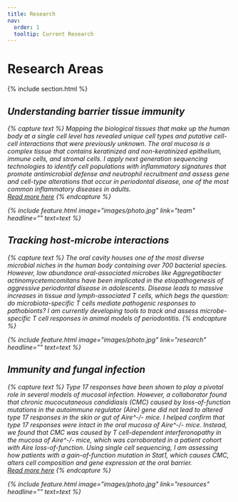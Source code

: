 ```yaml
---
title: Research
nav:
  order: 1
  tooltip: Current Research
---
```


# <i class="fas fa-microscope"></i>Research Areas&ensp;&nbsp;<i class="fas fa-flask"></i>

{% include section.html %}
## <i class="fas fa-laptop-medical"> Understanding barrier tissue immunity
{% capture text %}
Mapping the biological tissues that make up the human body at a single cell level has revealed unique cell types and putative cell-cell interactions that were previously unknown. The oral mucosa is a complex tissue that contains keratinized and non-keratinized epithelium, immune cells, and stromal cells. I apply next generation sequencing technologies to identify cell populations with inflammatory signatures that promote antimicrobial defense and neutrophil recruitment and assess gene and cell-type alterations that occur in periodontal disease, one of the most common inflammatory diseases in adults.  
[Read more here](https://doi.org/10.1016/j.cell.2021.05.013)
{% endcapture %}

{%
  include feature.html
  image="images/photo.jpg"
  link="team"
  headline=""
  text=text
%}

## <i class="fas fa-bacteria"> Tracking host-microbe interactions
{% capture text %}
The oral cavity houses one of the most diverse microbial niches in the human body containing over 700 bacterial species. However, low abundance oral-associated microbes like *Aggregatibacter actinomycetemcomitans* have been implicated in the etiopathogenesis of aggressive periodontal disease in adolescents. Disease leads to massive increases in tissue and lymph-associated T cells, which begs the question: do microbiota-specific T cells mediate pathogenic responses to pathobionts? I am currently developing tools to track and assess microbe-specific T cell responses in animal models of periodontitis. 
{% endcapture %}

{%
  include feature.html
  image="images/photo.jpg"
  link="research"
  headline=""
  text=text
%}

## <i class="fas fa-syringe"> Immunity and fungal infection
{% capture text %}
Type 17 responses have been shown to play a pivotal role in several models of mucosal infection. However, a collaborator found that chronic mucocutaneous candidiasis (CMC) caused by loss-of-function mutations in the autoimmune regulator (*Aire*) gene did not lead to altered type 17 responses in the skin or gut of *Aire^-/-* mice. I helped confirm that type 17 responses were intact in the oral mucosa of *Aire^-/-* mice. Instead, we found that CMC was caused by T cell-dependent interferonopathy in the mucosa of *Aire^-/-* mice, which was corroborated in a patient cohort with *Aire* loss-of-function. Using single cell sequencing, I am assessing how patients with a gain-of-function mutation in *Stat1*, which causes CMC, alters cell composition and gene expression at the oral barrier.  
[Read more here](https://doi.org/10.1126/science.aay5731)
{% endcapture %}

{%
  include feature.html
  image="images/photo.jpg"
  link="resources"
  headline=""
  text=text
%}

